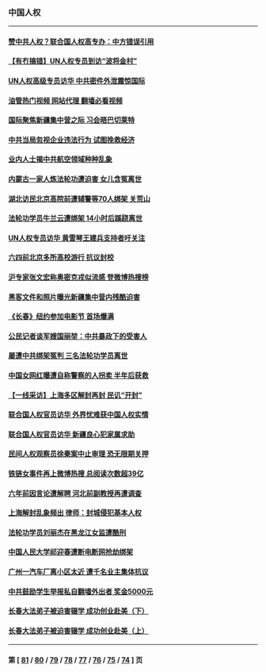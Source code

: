 ### 中国人权
---
#### [赞中共人权？联合国人权高专办：中方错误引用](../../pages/ncid278/n13745933.md?05271645) 
#### [【有冇搞错】UN人权专员到访“波将金村”](../../pages/ncid278/n13745359.md?05271645) 
#### [UN人权高级专员访华 中共密件外泄震惊国际](../../pages/ncid278/n13745817.md?05271645) 
#### [油管热门视频 网站代理 翻墙必看视频](http://209.222.30.114:81/youtube.html?05271645)
#### [国际聚焦新疆集中营之际 习会晤巴切莱特](../../pages/ncid278/n13745118.md?05271645) 
#### [中共当局忽视企业违法行为 试图挽救经济](../../pages/ncid278/n13745568.md?05271645) 
#### [业内人士揭中共航空领域种种乱象](../../pages/ncid278/n13745602.md?05271645) 
#### [内蒙古一家人炼法轮功遭迫害 女儿含冤离世](../../pages/ncid278/n13744475.md?05271645) 
#### [湖北访民北京高院前遭辅警等70人绑架 关荒山](../../pages/ncid278/n13745002.md?05271645) 
#### [法轮功学员牛兰云遭绑架 14小时后蹊跷离世](../../pages/ncid278/n13744926.md?05271645) 
#### [UN人权专员访华 黄雪琴王建兵支持者吁关注](../../pages/ncid278/n13744651.md?05271645) 
#### [六四前北京多所高校游行 抗议封校](../../pages/ncid278/n13744574.md?05271645) 
#### [沪专家张文宏称奥密克戎似流感 登微博热搜榜](../../pages/ncid278/n13744510.md?05271645) 
#### [黑客文件和照片曝光新疆集中营内残酷迫害](../../pages/ncid278/n13743846.md?05271645) 
#### [《长春》纽约参加电影节  首场爆满](../../pages/ncid278/n13744183.md?05271645) 
#### [公民记者谈军嫂国丽堃：中共暴政下的受害人](../../pages/ncid278/n13744068.md?05271645) 
#### [屡遭中共绑架冤判 三名法轮功学员离世](../../pages/ncid278/n13743718.md?05271645) 
#### [中国女网红曝遭自称警察的人拐卖 半年后获救](../../pages/ncid278/n13743517.md?05271645) 
#### [【一线采访】上海多区解封再封 民讥“开封”](../../pages/ncid278/n13743050.md?05271645) 
#### [联合国人权官员访华 外界忧难获中国人权实情](../../pages/ncid278/n13743139.md?05271645) 
#### [联合国人权官员访华 新疆良心犯家属求助](../../pages/ncid278/n13742950.md?05271645) 
#### [民间人权观察员徐秦案中止审理 恐无限期关押](../../pages/ncid278/n13742698.md?05271645) 
#### [铁链女事件再上微博热搜 总阅读次数超39亿](../../pages/ncid278/n13742497.md?05271645) 
#### [六年前因言论遭解聘 河北前副教授再遭调查](../../pages/ncid278/n13742115.md?05271645) 
#### [上海解封乱象频出 律师：封城侵犯基本人权](../../pages/ncid278/n13741824.md?05271645) 
#### [法轮功学员刘丽杰在黑龙江女监遭酷刑](../../pages/ncid278/n13740915.md?05271645) 
#### [中国人民大学祁迎春遭断电断网抢劫绑架](../../pages/ncid278/n13730164.md?05271645) 
#### [广州一汽车厂离小区太近 遭千名业主集体抗议](../../pages/ncid278/n13739826.md?05271645) 
#### [中共鼓励学生举报私自翻墙外出者 奖金5000元](../../pages/ncid278/n13739345.md?05271645) 
#### [长春大法弟子被迫害辍学 成功创业赴美（下）](../../pages/ncid278/n13738692.md?05271645) 
#### [长春大法弟子被迫害辍学 成功创业赴美（上）](../../pages/ncid278/n13738681.md?05271645) 

---
#### 第 [ [81](./81.md?05271645) / [80](./80.md?05271645) / [79](./79.md?05271645) / [78](./78.md?05271645) / [77](./77.md?05271645) / [76](./76.md?05271645) / [75](./75.md?05271645) / [74](./74.md?05271645) ] 页
